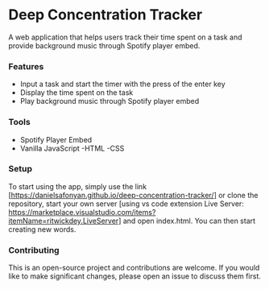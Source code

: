 # Deep Concentration Tracker
A web application that helps users track their time spent on a task and provide background music through Spotify player embed.

### Features
- Input a task and start the timer with the press of the enter key
- Display the time spent on the task
- Play background music through Spotify player embed

### Tools
- Spotify Player Embed
- Vanilla JavaScript 
-HTML 
-CSS

### Setup
To start using the app, simply use the link [https://danielsafonyan.github.io/deep-concentration-tracker/] or clone the repository, start your own server [using vs code extension Live Server: https://marketplace.visualstudio.com/items?itemName=ritwickdey.LiveServer] and open index.html. You can then start creating new words.

### Contributing
This is an open-source project and contributions are welcome. If you would like to make significant changes, please open an issue to discuss them first.
